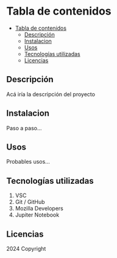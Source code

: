 # Tabla de contenidos
- [Tabla de contenidos](#tabla-de-contenidos)
  - [Descripción](#descripción)
  - [Instalacion](#instalacion)
  - [Usos](#usos)
  - [Tecnologías utilizadas](#tecnologías-utilizadas)
  - [Licencias](#licencias)

## Descripción
Acá iría la descripción del proyecto
## Instalacion
Paso a paso...
## Usos
Probables usos...
## Tecnologías utilizadas
1. VSC
2. Git / GitHub
3. Mozilla Developers
4. Jupiter Notebook
## Licencias
2024 Copyright